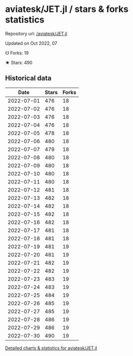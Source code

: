 # aviatesk/JET.jl / stars & forks statistics

Repository url: [/aviatesk/JET.jl](https://github.com/aviatesk/JET.jl)

Updated on Oct 2022, 07

☋ Forks: 19

★ Stars: 490

## Historical data
| Date | Stars | Forks |
|------|-------|-------|
| 2022-07-01 | 476 | 18 | 
| 2022-07-02 | 476 | 18 | 
| 2022-07-03 | 476 | 18 | 
| 2022-07-04 | 476 | 18 | 
| 2022-07-05 | 478 | 18 | 
| 2022-07-06 | 480 | 18 | 
| 2022-07-07 | 479 | 18 | 
| 2022-07-08 | 480 | 18 | 
| 2022-07-09 | 480 | 18 | 
| 2022-07-10 | 480 | 18 | 
| 2022-07-11 | 480 | 18 | 
| 2022-07-12 | 481 | 18 | 
| 2022-07-13 | 482 | 18 | 
| 2022-07-14 | 482 | 18 | 
| 2022-07-15 | 482 | 18 | 
| 2022-07-16 | 482 | 18 | 
| 2022-07-17 | 481 | 18 | 
| 2022-07-18 | 481 | 18 | 
| 2022-07-19 | 481 | 19 | 
| 2022-07-20 | 481 | 19 | 
| 2022-07-21 | 482 | 19 | 
| 2022-07-22 | 482 | 19 | 
| 2022-07-23 | 483 | 19 | 
| 2022-07-24 | 483 | 19 | 
| 2022-07-25 | 484 | 19 | 
| 2022-07-26 | 485 | 19 | 
| 2022-07-27 | 485 | 19 | 
| 2022-07-28 | 486 | 19 | 
| 2022-07-29 | 486 | 19 | 
| 2022-07-30 | 490 | 19 | 


[Detailed charts & statistics for aviatesk/JET.jl](https://reviewgithub.com/rep/aviatesk/JET.jl)
